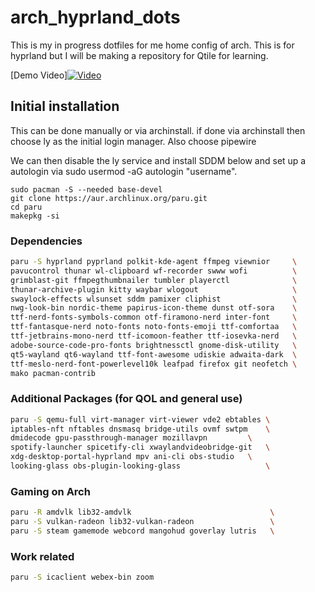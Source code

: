 # arch_hyprland_dots
This is my in progress dotfiles for me home config of arch. This is for hyprland but I will be making a repository for Qtile for learning.

[Demo Video][![Video](https://img.youtube.com/vi/vaMaudCnLJ8/maxresdefault.jpg)](https://www.youtube.com/watch?v=vaMaudCnLJ8)


## Initial installation
This can be done manually or via archinstall. if done via archinstall then choose ly as the initial login manager. Also choose pipewire

We can then disable the ly service and install SDDM below and set up a autologin via sudo usermod -aG autologin "username".

```
sudo pacman -S --needed base-devel
git clone https://aur.archlinux.org/paru.git
cd paru
makepkg -si
```

### Dependencies

```bash
paru -S hyprland pyprland polkit-kde-agent ffmpeg viewnior     \
pavucontrol thunar wl-clipboard wf-recorder swww wofi 	       \
grimblast-git ffmpegthumbnailer tumbler playerctl              \
thunar-archive-plugin kitty waybar wlogout                     \
swaylock-effects wlsunset sddm pamixer cliphist                \
nwg-look-bin nordic-theme papirus-icon-theme dunst otf-sora    \
ttf-nerd-fonts-symbols-common otf-firamono-nerd inter-font     \
ttf-fantasque-nerd noto-fonts noto-fonts-emoji ttf-comfortaa   \
ttf-jetbrains-mono-nerd ttf-icomoon-feather ttf-iosevka-nerd   \
adobe-source-code-pro-fonts brightnessctl gnome-disk-utility   \
qt5-wayland qt6-wayland ttf-font-awesome udiskie adwaita-dark  \
ttf-meslo-nerd-font-powerlevel10k leafpad firefox git neofetch \
mako pacman-contrib

```

### Additional Packages (for QOL and general use)

```bash
paru -S qemu-full virt-manager virt-viewer vde2 ebtables \
iptables-nft nftables dnsmasq bridge-utils ovmf swtpm	 \
dmidecode gpu-passthrough-manager mozillavpn 		 \
spotify-launcher spicetify-cli xwaylandvideobridge-git   \
xdg-desktop-portal-hyprland mpv ani-cli	obs-studio	 \
looking-glass obs-plugin-looking-glass                   \
```

### Gaming on Arch

```bash
paru -R amdvlk lib32-amdvlk 				              \
paru -S vulkan-radeon lib32-vulkan-radeon 		          \
paru -S steam gamemode webcord mangohud goverlay lutris	  \
```

### Work related

```bash
paru -S icaclient webex-bin zoom
```